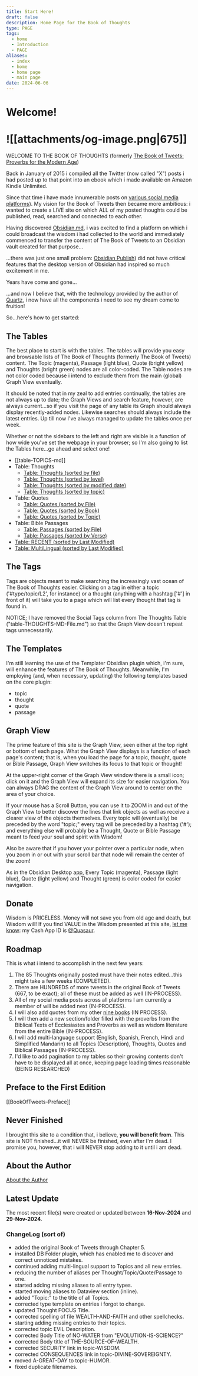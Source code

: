 ```yaml
---
title: Start Here!
draft: false
description: Home Page for the Book of Thoughts
type: PAGE
tags:
  - home
  - Introduction
  - PAGE
aliases:
  - index
  - home
  - home page
  - main page
date: 2024-06-06
---
```

# Welcome!
# ![[attachments/og-image.png|675]]
WELCOME TO THE BOOK OF THOUGHTS (formerly [The Book of Tweets: Proverbs for the Modern Age](https://www.amazon.com/Book-Tweets-Proverbs-Modern-Age-ebook/dp/B00RSE25H2))

Back in January of 2015 i compiled all the Twitter (now called "X") posts i had posted up to that point into an ebook which i made available on Amazon Kindle Unlimited.

Since that time i have made innumerable posts on [various social media platforms](https://www.clmjournal.com/all-the-links)). My vision for the Book of Tweets then became more ambitious: i wanted to create a LIVE site on which ALL of my posted thoughts could be published, read, searched and connected to each other.

Having discovered [Obsidian.md](https://obsidian.md), i was excited to find a platform on which i could broadcast the wisdom i had collected to the world and immediately commenced to transfer the content of The Book of Tweets to an Obsidian vault created for that purpose...

...there was just one small problem: [Obsidian Publish](https://obsidian.md/publish)) did not have critical features that the desktop version of Obsidian had inspired so much excitement in me.

Years have come and gone...

...and now I believe that, with the technology provided by the author of [Quartz](https://quartz.jzhao.xyz/), i now have all the components i need to see my dream come to fruition!

So...here's how to get started:

## The Tables
The best place to start is with the tables. The tables will provide you easy and browsable lists of The Book of Thoughts (formerly The Book of Tweets) content. The Topic (magenta), Passage (light blue), Quote (bright yellow) and  Thoughts (bright green) nodes are all color-coded. The Table nodes are not color coded because i intend to exclude them from the main (global) Graph View eventually.

It should be noted that in my zeal to add entries continually, the tables are not always up to date; the Graph Views and search feature, however, are always current...so if you visit the page of any table its Graph should always display recently-added nodes. Likewise searches should always include the latest entries. Up till now I've always managed to update the tables once per week.

Whether or not the sidebars to the left and right are visible is a function of how wide you've set the webpage in your browser; so I'm also going to list the Tables here...go ahead and select one!
- [[table-TOPICS-md]]
- Table: Thoughts
	- [Table: Thoughts (sorted by file)](table-THOUGHTS-MD-File.md)
	- [Table: Thoughts (sorted by level)](table-THOUGHTS-MD-Level.md)
	- [Table: Thoughts (sorted by modified date)](table-THOUGHTS-MD-Modified.md)
	- [Table: Thoughts (sorted by topic)](table-THOUGHTS-MD-Topic.md)
- Table: Quotes
	- [Table: Quotes (sorted by File)](table-QUOTES-md-File.md)
	- [Table: Quotes (sorted by Book)](table-QUOTES-md-Book.md)
	- [Table: Quotes (sorted by Topic)](table-QUOTES-md-Topic.md)
- Table: Bible Passages
	- [Table: Passages (sorted by File)](table-PASSAGES-MD-File.md)
	- [Table: Passages (sorted by Verse)](table-PASSAGES-MD-Verse.md)
- [Table: RECENT (sorted by Last Modified)](Tables/table-RECENT-md)
- [Table: MultiLingual (sorted by Last Modified)](Tables/table-MultiLingual-md)

## The Tags
Tags are objects meant to make searching the increasingly vast ocean of The Book of Thoughts easier. Clicking on a tag in either a topic ('#type/topic/L2', for instance) or a thought (anything with a hashtag ['#'] in front of it) will take you to a page which will list every thought that tag is found in.

NOTICE; I have removed the Social Tags column from The Thoughts Table ("table-THOUGHTS-MD-File.md") so that the Graph View doesn't repeat tags unnecessarily.

## The Templates
I'm still learning the use of the Templater Obsidian plugin which, i'm sure, will enhance the features of The Book of Thoughts. Meanwhile, I'm employing (and, when necessary, updating) the following templates based on the core plugin:
- topic
- thought
- quote
- passage

## Graph View
The prime feature of this site is the Graph View, seen either at the top right or bottom of each page. What the Graph View displays is a function of each page's content; that is, when you load the page for a topic, thought, quote or Bible Passage, Graph View switches its focus to that topic or thought!

At the upper-right corner of the Graph View window there is a small icon; click on it and the Graph View will expand its size for easier navigation. You can always DRAG the content of the Graph View around to center on the area of your choice. 

If your mouse has a Scroll Button, you can use it to ZOOM in and out of the Graph View to better discover the lines that link objects as well as receive a clearer view of the objects themselves. Every topic will (eventually) be preceded by the word "topic;" every tag will be preceded by a hashtag ('#'); and everything else will probably be a Thought, Quote or Bible Passage meant to feed your soul and spirit with Wisdom!

Also be aware that if you hover your pointer over a particular node, when you zoom in or out with your scroll bar that node will remain the center of the zoom!

As in the Obsidian Desktop app, Every Topic (magenta), Passage (light blue), Quote (light yellow) and Thought (green) is color coded for easier navigation.

## Donate
Wisdom is PRICELESS. Money will not save you from old age and death, but Wisdom will! If you find VALUE in the Wisdom presented at this site, [let me know](https://clmjournal.com/contact): my Cash App ID is [@Quasaur](https://cash.app/$Quasaur).

## Roadmap
This is what i intend to accomplish in the next few years:
1. The 85 Thoughts originally posted must have their notes edited...this might take a few weeks (COMPLETED).
2. There are HUNDREDS of more tweets in the original Book of Tweets (667, to be exact); all of these must be added as well (IN-PROCESS).
3. All of my social media posts across all platforms I am currently a member of will be added next (IN-PROCESS).
4. I will also add quotes from my other [nine books](https://www.clmjournal.com/books) (IN PROCESS).
5. I will then add a new section/folder filled with the proverbs from the Biblical Texts of Ecclesiastes and Proverbs as well as wisdom literature from the entire Bible (IN-PROCESS).
6. I will add multi-language support (English, Spanish, French, Hindi and Simplified Mandarin) to all Topics (Description), Thoughts, Quotes and Biblical Passages (IN-PROCESS).
7. I'd like to add pagination to my tables so their growing contents don't have to be displayed all at once, keeping page loading times reasonable (BEING RESEARCHED)

## Preface to the First Edition
[[BookOfTweets-Preface]]

## Never Finished
I brought this site to a condition that, i believe, **you will benefit from**. This site is NOT finished...it will NEVER be finished, even after I'm dead. I promise you, however, that i will NEVER stop adding to it until i am dead.

## About the Author
[About the Author](https://clmjournal.com/author)

## Latest Update
The most recent file(s) were created or updated between **16-Nov-2024** and **29-Nov-2024**.
### ChangeLog (sort of)
- added the original Book of Tweets through Chapter 5.
- installed DB Folder plugin, which has enabled me to discover and correct unnoticed mistakes.
- continued adding multi-lingual support to Topics and all new entries.
- reducing the number of aliases per Thought/Topic/Quote/Passage to one.
- started adding missing aliases to all entry types.
- started moving aliases to Dataview section (inline).
- added "Topic:" to the title of all Topics.
- corrected type template on entries i forgot to change.
- updated Thought FOCUS Title.
- corrected spelling of file WEALTH-AND-FAITH and other spellchecks.
- starting adding missing entries to their topics.
- corrected topic EVIL Description.
- corrected Body Title of NO-WATER from "EVOLUTION-IS-SCIENCE?"
- corrected Body title of THE-SOURCE-OF-WEALTH.
- corrected SECURITY link in topic-WISDOM.
- corrected CONSEQUENCES link in topic-DIVINE-SOVEREIGNTY.
- moved A-GREAT-DAY to topic-HUMOR.
- fixed duplicate filenames.
